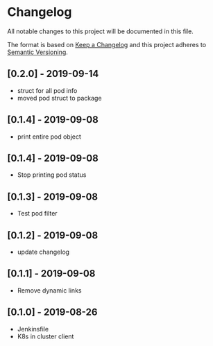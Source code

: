 # Changelog
All notable changes to this project will be documented in this file.

The format is based on [Keep a Changelog](http://keepachangelog.com/en/1.0.0/)
and this project adheres to [Semantic Versioning](http://semver.org/spec/v2.0.0.html).


## [0.2.0] - 2019-09-14

- struct for all pod info
- moved pod struct to package

## [0.1.4] - 2019-09-08

- print entire pod object

## [0.1.4] - 2019-09-08

- Stop printing pod status

## [0.1.3] - 2019-09-08

- Test pod filter

## [0.1.2] - 2019-09-08

- update changelog

## [0.1.1] - 2019-09-08

- Remove dynamic links

## [0.1.0] - 2019-08-26

- Jenkinsfile
- K8s in cluster client